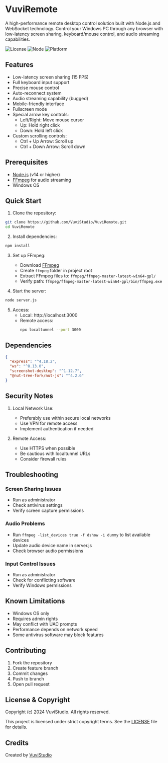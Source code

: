 # VuviRemote

A high-performance remote desktop control solution built with Node.js and WebSocket technology. Control your Windows PC through any browser with low-latency screen sharing, keyboard/mouse control, and audio streaming capabilities.

![License](https://img.shields.io/badge/license-Copyright%20%C2%A9%202024-blue)
![Node](https://img.shields.io/badge/Node.js->=14-green)
![Platform](https://img.shields.io/badge/platform-Windows-blue)

## Features

- Low-latency screen sharing (15 FPS)
- Full keyboard input support
- Precise mouse control
- Auto-reconnect system
- Audio streaming capability (bugged)
- Mobile-friendly interface
- Fullscreen mode
- Special arrow key controls:
  - Left/Right: Move mouse cursor
  - Up: Hold right click
  - Down: Hold left click
- Custom scrolling controls:
  - Ctrl + Up Arrow: Scroll up
  - Ctrl + Down Arrow: Scroll down

## Prerequisites

- [Node.js](https://nodejs.org/) (v14 or higher)
- [FFmpeg](https://ffmpeg.org/download.html) for audio streaming
- Windows OS

## Quick Start

1. Clone the repository:
```bash
git clone https://github.com/VuviStudio/VuviRemote.git
cd VuviRemote
```

2. Install dependencies:
```bash
npm install
```

3. Set up FFmpeg:
   - Download [FFmpeg](https://ffmpeg.org/download.html)
   - Create `ffmpeg` folder in project root
   - Extract FFmpeg files to: `ffmpeg/ffmpeg-master-latest-win64-gpl/`
   - Verify path: `ffmpeg/ffmpeg-master-latest-win64-gpl/bin/ffmpeg.exe`

4. Start the server:
```bash
node server.js
```

5. Access:
   - Local: http://localhost:3000
   - Remote access:
     ```bash
     npx localtunnel --port 3000
     ```

## Dependencies

```json
{
  "express": "^4.18.2",
  "ws": "^8.13.0",
  "screenshot-desktop": "^1.12.7",
  "@nut-tree-fork/nut-js": "^4.2.6"
}
```

## Security Notes

1. Local Network Use:
   - Preferably use within secure local networks
   - Use VPN for remote access
   - Implement authentication if needed

2. Remote Access:
   - Use HTTPS when possible
   - Be cautious with localtunnel URLs
   - Consider firewall rules

## Troubleshooting

### Screen Sharing Issues
- Run as administrator
- Check antivirus settings
- Verify screen capture permissions

### Audio Problems
- Run `ffmpeg -list_devices true -f dshow -i dummy` to list available devices
- Update audio device name in server.js
- Check browser audio permissions

### Input Control Issues
- Run as administrator
- Check for conflicting software
- Verify Windows permissions

## Known Limitations

- Windows OS only
- Requires admin rights
- May conflict with UAC prompts
- Performance depends on network speed
- Some antivirus software may block features

## Contributing

1. Fork the repository
2. Create feature branch
3. Commit changes
4. Push to branch
5. Open pull request

## License & Copyright

Copyright (c) 2024 VuviStudio. All rights reserved.

This project is licensed under strict copyright terms. See the [LICENSE](LICENSE) file for details.

## Credits

Created by [VuviStudio](https://github.com/VuviStudio)
